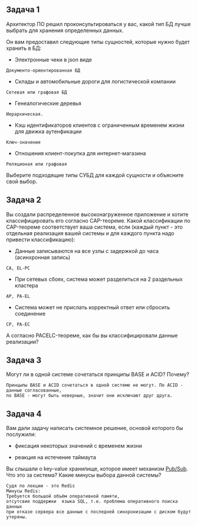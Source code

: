 ## Задача 1

Архитектор ПО решил проконсультироваться у вас, какой тип БД 
лучше выбрать для хранения определенных данных.

Он вам предоставил следующие типы сущностей, которые нужно будет хранить в БД:

- Электронные чеки в json виде
```
Документо-ориентированная БД
```
- Склады и автомобильные дороги для логистической компании
```
Сетевая или графовая БД
```
- Генеалогические деревья
```
Иерархическая. 
```
- Кэш идентификаторов клиентов с ограниченным временем жизни для движка аутенфикации
```
Ключ-значение
```
- Отношения клиент-покупка для интернет-магазина
```
Реляционая или графовая
```

Выберите подходящие типы СУБД для каждой сущности и объясните свой выбор.

## Задача 2

Вы создали распределенное высоконагруженное приложение и хотите классифицировать его согласно 
CAP-теореме. Какой классификации по CAP-теореме соответствует ваша система, если 
(каждый пункт - это отдельная реализация вашей системы и для каждого пункта надо привести классификацию):

- Данные записываются на все узлы с задержкой до часа (асинхронная запись)
```
CA, EL-PC
```
- При сетевых сбоях, система может разделиться на 2 раздельных кластера
```
AP, PA-EL
```
- Система может не прислать корректный ответ или сбросить соединение

```
CP, PA-EC
```
А согласно PACELC-теореме, как бы вы классифицировали данные реализации?

## Задача 3

Могут ли в одной системе сочетаться принципы BASE и ACID? Почему?
```
Принцыпы BASE и ACID сочетаться в одной системе не могут. По ACID - данные согласованные,
по BASE - могут быть неверные, значит они исключают друг друга.
```

## Задача 4

Вам дали задачу написать системное решение, основой которого бы послужили:

- фиксация некоторых значений с временем жизни

- реакция на истечение таймаута

Вы слышали о key-value хранилище, которое имеет механизм [Pub/Sub](https://habr.com/ru/post/278237/). 
Что это за система? Какие минусы выбора данной системы?

```
Судя по лекции - это Redis
Минусы Redis:
Требуется большой объём оперативной памяти, 
отсутсвие поддержки  языка SQL, т.е. проблема оперативного поиска данных  
при отказе сервера все данные с последней синхронизации с диском будут утеряны.
```

